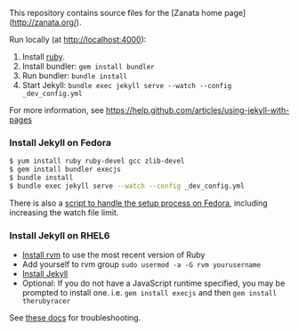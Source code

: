 This repository contains source files for the [Zanata home page] (http://zanata.org/).

Run locally (at [http://localhost:4000](http://localhost:4000)):

1. Install [ruby](https://www.ruby-lang.org/en/downloads/).
2. Install bundler: `gem install bundler`
3. Run bundler: `bundle install`
4. Start Jekyll: `bundle exec jekyll serve --watch --config _dev_config.yml`

For more information, see https://help.github.com/articles/using-jekyll-with-pages

### Install Jekyll on Fedora

```bash
$ yum install ruby ruby-devel gcc zlib-devel
$ gem install bundler execjs
$ bundle install
$ bundle exec jekyll serve --watch --config _dev_config.yml
```

There is also a [script to handle the setup process on Fedora](https://raw.githubusercontent.com/davidmason/fedora-setup-scripts/master/scripts/zanata/fedora-setup-zanata-website-prepare-jekyll), including increasing the watch file limit.

### Install Jekyll on RHEL6
- [Install rvm](http://tecadmin.net/install-ruby-2-1-on-centos-rhel/) to use the most recent version of Ruby
- Add yourself to rvm group `sudo usermod -a -G rvm yourusername`
- [Install Jekyll](https://help.github.com/articles/using-jekyll-with-pages#installing-jekyll)
- Optional: If you do not have a JavaScript runtime specified, you may be prompted to install one. i.e. `gem install execjs` and then `gem install therubyracer`

See [these docs](http://jekyllrb.com/docs/troubleshooting/) for troubleshooting.

